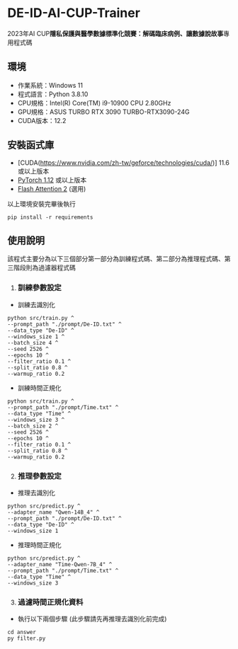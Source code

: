 # DE-ID-AI-CUP-Trainer
2023年AI CUP**隱私保護與醫學數據標準化競賽：解碼臨床病例、讓數據說故事**專用程式碼

## 環境
* 作業系統：Windows 11
* 程式語言：Python 3.8.10
* CPU規格：Intel(R) Core(TM) i9-10900 CPU 2.80GHz
* GPU規格：ASUS TURBO RTX 3090 TURBO-RTX3090-24G
* CUDA版本：12.2

## 安裝函式庫
* [CUDA(https://www.nvidia.com/zh-tw/geforce/technologies/cuda/)] 11.6 或以上版本
* [PyTorch 1.12](https://pytorch.org/) 或以上版本
* [Flash Attention 2](https://github.com/Dao-AILab/flash-attention) (選用)

以上環境安裝完畢後執行
```
pip install -r requirements
```

## 使用說明
該程式主要分為以下三個部分第一部分為訓練程式碼、第二部分為推理程式碼、第三階段則為過濾器程式碼
1. ### 訓練參數設定
* 訓練去識別化
```
python src/train.py ^
--prompt_path "./prompt/De-ID.txt" ^
--data_type "De-ID" ^
--windows_size 1 ^
--batch_size 4 ^
--seed 2526 ^
--epochs 10 ^
--filter_ratio 0.1 ^
--split_ratio 0.8 ^
--warmup_ratio 0.2
```
* 訓練時間正規化
```
python src/train.py ^
--prompt_path "./prompt/Time.txt" ^
--data_type "Time" ^
--windows_size 3 ^
--batch_size 2 ^
--seed 2526 ^
--epochs 10 ^
--filter_ratio 0.1 ^
--split_ratio 0.8 ^
--warmup_ratio 0.2
```
2. ### 推理參數設定
* 推理去識別化
```
python src/predict.py ^
--adapter_name "Qwen-14B_4" ^
--prompt_path "./prompt/De-ID.txt" ^
--data_type "De-ID" ^
--windows_size 1
```
* 推理時間正規化
```
python src/predict.py ^
--adapter_name "Time-Qwen-7B_4" ^
--prompt_path "./prompt/Time.txt" ^
--data_type "Time" ^
--windows_size 3
```
3. ### 過濾時間正規化資料
* 執行以下兩個步驟 (此步驟請先再推理去識別化前完成)
```
cd answer
py filter.py
```



